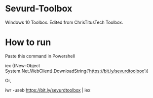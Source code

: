 # Sevurd-Toolbox
Windows 10 Toolbox. Edited from ChrisTitusTech Toolbox.

# How to run
Paste this command in Powershell

iex ((New-Object System.Net.WebClient).DownloadString('https://bit.ly/sevurdtoolbox'))

Or,

iwr -useb https://bit.ly/sevurdtoolbox | iex
